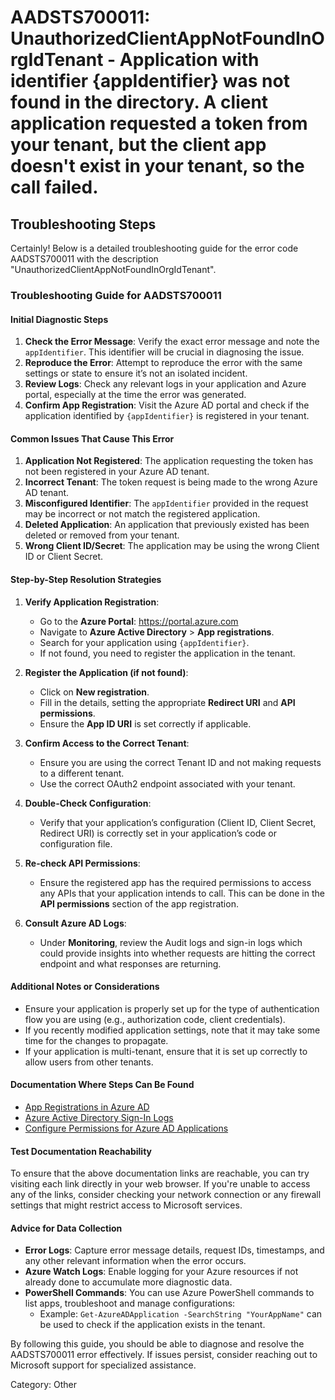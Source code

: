 # AADSTS700011: UnauthorizedClientAppNotFoundInOrgIdTenant - Application with identifier {appIdentifier} was not found in the directory. A client application requested a token from your tenant, but the client app doesn't exist in your tenant, so the call failed.


## Troubleshooting Steps
Certainly! Below is a detailed troubleshooting guide for the error code AADSTS700011 with the description "UnauthorizedClientAppNotFoundInOrgIdTenant".

### Troubleshooting Guide for AADSTS700011

#### Initial Diagnostic Steps
1. **Check the Error Message**: Verify the exact error message and note the `appIdentifier`. This identifier will be crucial in diagnosing the issue.
2. **Reproduce the Error**: Attempt to reproduce the error with the same settings or state to ensure it’s not an isolated incident.
3. **Review Logs**: Check any relevant logs in your application and Azure portal, especially at the time the error was generated.
4. **Confirm App Registration**: Visit the Azure AD portal and check if the application identified by `{appIdentifier}` is registered in your tenant.

#### Common Issues That Cause This Error
1. **Application Not Registered**: The application requesting the token has not been registered in your Azure AD tenant.
2. **Incorrect Tenant**: The token request is being made to the wrong Azure AD tenant.
3. **Misconfigured Identifier**: The `appIdentifier` provided in the request may be incorrect or not match the registered application.
4. **Deleted Application**: An application that previously existed has been deleted or removed from your tenant.
5. **Wrong Client ID/Secret**: The application may be using the wrong Client ID or Client Secret.

#### Step-by-Step Resolution Strategies
1. **Verify Application Registration**:
   - Go to the **Azure Portal**: https://portal.azure.com
   - Navigate to **Azure Active Directory** > **App registrations**.
   - Search for your application using `{appIdentifier}`.
   - If not found, you need to register the application in the tenant.

2. **Register the Application (if not found)**:
   - Click on **New registration**.
   - Fill in the details, setting the appropriate **Redirect URI** and **API permissions**.
   - Ensure the **App ID URI** is set correctly if applicable.

3. **Confirm Access to the Correct Tenant**:
   - Ensure you are using the correct Tenant ID and not making requests to a different tenant.
   - Use the correct OAuth2 endpoint associated with your tenant.

4. **Double-Check Configuration**:
   - Verify that your application’s configuration (Client ID, Client Secret, Redirect URI) is correctly set in your application’s code or configuration file.

5. **Re-check API Permissions**:
   - Ensure the registered app has the required permissions to access any APIs that your application intends to call. This can be done in the **API permissions** section of the app registration.

6. **Consult Azure AD Logs**:
   - Under **Monitoring**, review the Audit logs and sign-in logs which could provide insights into whether requests are hitting the correct endpoint and what responses are returning.

#### Additional Notes or Considerations
- Ensure your application is properly set up for the type of authentication flow you are using (e.g., authorization code, client credentials).
- If you recently modified application settings, note that it may take some time for the changes to propagate.
- If your application is multi-tenant, ensure that it is set up correctly to allow users from other tenants.

#### Documentation Where Steps Can Be Found
- [App Registrations in Azure AD](https://docs.microsoft.com/en-us/azure/active-directory/develop/quickstart-register-app)
- [Azure Active Directory Sign-In Logs](https://docs.microsoft.com/en-us/azure/active-directory/reports-monitoring/concept-sign-ins)
- [Configure Permissions for Azure AD Applications](https://docs.microsoft.com/en-us/azure/active-directory/develop/v2-permissions-and-consent)

#### Test Documentation Reachability
To ensure that the above documentation links are reachable, you can try visiting each link directly in your web browser. If you're unable to access any of the links, consider checking your network connection or any firewall settings that might restrict access to Microsoft services.

#### Advice for Data Collection
- **Error Logs**: Capture error message details, request IDs, timestamps, and any other relevant information when the error occurs.
- **Azure Watch Logs**: Enable logging for your Azure resources if not already done to accumulate more diagnostic data.
- **PowerShell Commands**: You can use Azure PowerShell commands to list apps, troubleshoot and manage configurations:
    - Example: `Get-AzureADApplication -SearchString "YourAppName"` can be used to check if the application exists in the tenant.

By following this guide, you should be able to diagnose and resolve the AADSTS700011 error effectively. If issues persist, consider reaching out to Microsoft support for specialized assistance.

Category: Other